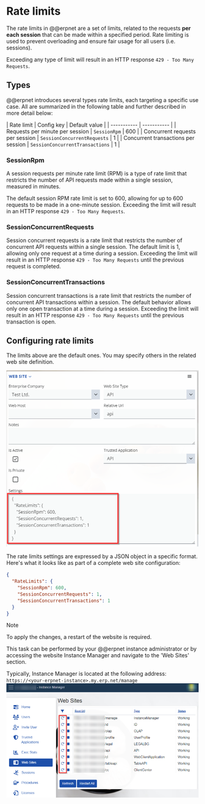 # Rate limits

The rate limits in @@erpnet are a set of limits, related to the requests **per each session** that can be made within a specified period. Rate limiting is used to prevent overloading and ensure fair usage for all users (i.e. sessions).

Exceeding any type of limit will result in an HTTP response `429 - Too Many Requests`.

## Types

@@erpnet introduces several types rate limits, each targeting a specific use case. All are summarized in the following table and further described in more detail below:

| Rate limit | Config key | Default value |
| ----------- | ----------- |
| Requests per minute per session | `SessionRpm` | 600 |
| Concurrent requests per session | `SessionConcurrentRequests` | 1 |
| Concurrent transactions per session | `SessionConcurrentTransactions` | 1 |

### SessionRpm

A session requests per minute rate limit (RPM) is a type of rate limit that restricts the number of API requests made within a single session, measured in minutes. 

The default session RPM rate limit is set to 600, allowing for up to 600 requests to be made in a one-minute session. Exceeding the limit will result in an HTTP response `429 - Too Many Requests`.

### SessionConcurrentRequests

Session concurrent requests is a rate limit that restricts the number of concurrent API requests within a single session. The default limit is 1, allowing only one request at a time during a session. Exceeding the limit will result in an HTTP response `429 - Too Many Requests` until the previous request is completed.

### SessionConcurrentTransactions

Session concurrent transactions is a rate limit that restricts the number of concurrent API transactions within a session. The default behavior allows only one open transaction at a time during a session. Exceeding the limit will result in an HTTP response `429 - Too Many Requests` until the previous transaction is open.

## Configuring rate limits

The limits above are the default ones. You may specify others in the related web site definition.

![Web-site-settings](./pictures/website-settings.png)


The rate limits settings are expressed by a JSON object in a specific format. Here's what it looks like as part of a complete web site configuration:

```JSON
{
  "RateLimits": {
    "SessionRpm": 600,
    "SessionConcurrentRequests": 1,
    "SessionConcurrentTransactions": 1
  }
}
```

> [!NOTE]
> 
> To apply the changes, a restart of the website is required.
>
> This task can be performed by your @@erpnet instance administrator or by accessing the website Instance Manager and navigate to the 'Web Sites' section.
> 
> Тypically, Instance Manager is located at the following address: `https://<your-erpnet-instance>.my.erp.net/manage`
> ![Web-site-restart](./pictures/instance-manager-restart-website.png)